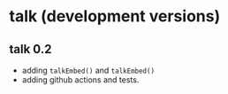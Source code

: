# talk (development versions)

<!-- README.md is generated from README.Rmd. Please edit that file -->

## talk 0.2
- adding `talkEmbed()` and `talkEmbed()`
- adding github actions and tests.  



